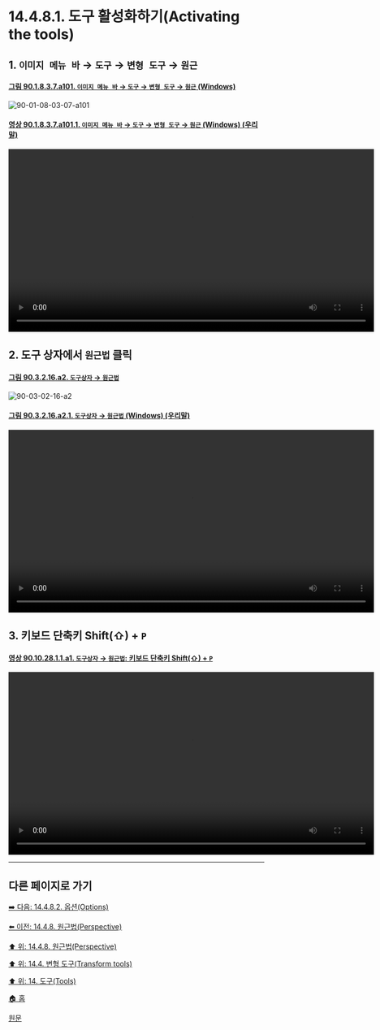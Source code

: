 # 14.4.8.1. 도구 활성화하기(Activating the tools)

<a id="14-04-08-01-s1"></a>

## 1. `이미지 메뉴 바` → `도구` → `변형 도구` → `원근`

<a id="90-01-08-03-07-a101"></a>

#### [그림 90.1.8.3.7.a101. `이미지 메뉴 바` → `도구` → `변형 도구` → `원근` (Windows)](./90-01-08-03-07-perspective.md#90-01-08-03-07-a101)
![90-01-08-03-07-a101](https://github.com/wonder13662/gimp/assets/15767104/8461cab7-3407-47e7-9d1f-3a9204e269cd)

<a id="90-01-08-03-07-a101-01"></a>

#### [영상 90.1.8.3.7.a101.1. `이미지 메뉴 바` → `도구` → `변형 도구` → `원근` (Windows) (우리말)](./90-01-08-03-07-perspective.md#90-01-08-03-07-a101-01)
<video controls="controls" width="720" src="https://github.com/wonder13662/gimp/assets/15767104/abcc3f26-bbd2-43a8-ad1d-7ca7df62cdbe"></video>

<a id="14-04-08-01-s2"></a>

## 2. 도구 상자에서 `원근법` 클릭

<a id="90-03-02-16-a2"></a>

#### [그림 90.3.2.16.a2. `도구상자` → `원근법`](./90-03-02-16-perspective.md#90-03-02-16-a2)
![90-03-02-16-a2](https://github.com/wonder13662/gimp/assets/15767104/8f8e91a2-810a-470a-98c2-831f7153ed97)

<a id="90-03-02-16-a2-01"></a>

#### [그림 90.3.2.16.a2.1. `도구상자` → `원근법` (Windows) (우리말)](./90-03-02-16-perspective.md#90-03-02-16-a2-01)
<video controls="controls" width="720" src="https://github.com/wonder13662/gimp/assets/15767104/b14dd8f1-ae94-488e-a497-821ea2a94c94"></video>

<a id="14-04-08-01-s3"></a>

## 3. 키보드 단축키 Shift(⇧) + `P`

<a id="90-10-28-01-01-a1"></a>

#### [영상 90.10.28.1.1.a1. `도구상자` → `원근법`: 키보드 단축키 Shift(⇧) + `P`](./90-10-28-01-01-shift_p.md#90-10-28-01-01-a1)
<video controls="controls" width="720" src="https://github.com/wonder13662/gimp/assets/15767104/d9e4780d-dd47-4aab-ac69-9b939623b247"></video>

***

## 다른 페이지로 가기

[➡️ 다음: 14.4.8.2. 옵션(Options)](./14-04-08-02-options.md)

[⬅️ 이전: 14.4.8. 원근법(Perspective)](./14-04-08-00-perspective.md)

[⬆️ 위: 14.4.8. 원근법(Perspective)](./14-04-08-00-perspective.md)

[⬆️ 위: 14.4. 변형 도구(Transform tools)](./14-04-00-transform-tools.md)

[⬆️ 위: 14. 도구(Tools)](./14-00-tools.md)

[🏠 홈](./00-home.md)

[원문](https://docs.gimp.org/2.10/ko/gimp-tool-perspective.html#idm15623)
